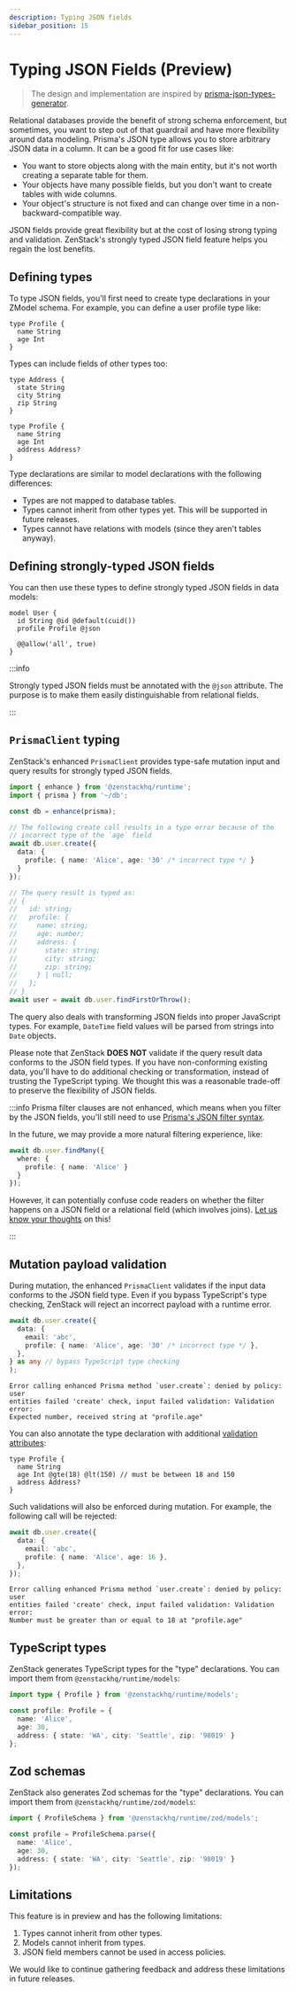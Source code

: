 ```yaml
---
description: Typing JSON fields
sidebar_position: 15
---
```


# Typing JSON Fields (Preview)

> The design and implementation are inspired by [prisma-json-types-generator](https://github.com/arthurfiorette/prisma-json-types-generator).

Relational databases provide the benefit of strong schema enforcement, but sometimes, you want to step out of that guardrail and have more flexibility around data modeling. Prisma's JSON type allows you to store arbitrary JSON data in a column. It can be a good fit for use cases like:

- You want to store objects along with the main entity, but it's not worth creating a separate table for them.
- Your objects have many possible fields, but you don't want to create tables with wide columns.
- Your object's structure is not fixed and can change over time in a non-backward-compatible way.

JSON fields provide great flexibility but at the cost of losing strong typing and validation. ZenStack's strongly typed JSON field feature helps you regain the lost benefits.

## Defining types

To type JSON fields, you'll first need to create type declarations in your ZModel schema. For example, you can define a user profile type like:

```zmodel
type Profile {
  name String
  age Int
}
```

Types can include fields of other types too:

```zmodel
type Address {
  state String
  city String
  zip String
}

type Profile {
  name String
  age Int
  address Address?
}
```

Type declarations are similar to model declarations with the following differences:

- Types are not mapped to database tables.
- Types cannot inherit from other types yet. This will be supported in future releases.
- Types cannot have relations with models (since they aren't tables anyway).

## Defining strongly-typed JSON fields

You can then use these types to define strongly typed JSON fields in data models:

```zmodel
model User {
  id String @id @default(cuid())
  profile Profile @json

  @@allow('all', true)
}
```

:::info

Strongly typed JSON fields must be annotated with the `@json` attribute. The purpose is to make them easily distinguishable from relational fields.

:::

## `PrismaClient` typing

ZenStack's enhanced `PrismaClient` provides type-safe mutation input and query results for strongly typed JSON fields.

```ts
import { enhance } from '@zenstackhq/runtime';
import { prisma } from '~/db';

const db = enhance(prisma);

// The following create call results in a type error because of the
// incorrect type of the `age` field
await db.user.create({
  data: {
    profile: { name: 'Alice', age: '30' /* incorrect type */ }
  }
});

// The query result is typed as:
// {
//   id: string;
//   profile: {
//     name: string;
//     age: number;
//     address: {
//       state: string;
//       city: string;
//       zip: string;
//     } | null;
//   };
// }
await user = await db.user.findFirstOrThrow();
```

The query also deals with transforming JSON fields into proper JavaScript types. For example, `DateTime` field values will be parsed from strings into `Date` objects.

Please note that ZenStack **DOES NOT** validate if the query result data conforms to the JSON field types. If you have non-conforming existing data, you'll have to do additional checking or transformation, instead of trusting the TypeScript typing. We thought this was a reasonable trade-off to preserve the flexibility of JSON fields.

:::info
Prisma filter clauses are not enhanced, which means when you filter by the JSON fields, you'll still need to use [Prisma's JSON filter syntax](https://www.prisma.io/docs/orm/prisma-client/special-fields-and-types/working-with-json-fields#filter-on-a-json-field-simple).

In the future, we may provide a more natural filtering experience, like:

```ts
await db.user.findMany({
  where: {
    profile: { name: 'Alice' }
  }
});
```

However, it can potentially confuse code readers on whether the filter happens on a JSON field or a relational field (which involves joins). [Let us know your thoughts](https://discord.gg/Ykhr738dUe) on this!

:::

## Mutation payload validation

During mutation, the enhanced `PrismaClient` validates if the input data conforms to the JSON field type. Even if you bypass TypeScript's type checking, ZenStack will reject an incorrect payload with a runtime error.

```ts
await db.user.create({
  data: {
    email: 'abc',
    profile: { name: 'Alice', age: '30' /* incorrect type */ },
  },
} as any // bypass TypeScript type checking
);
```

```plain
Error calling enhanced Prisma method `user.create`: denied by policy: user 
entities failed 'create' check, input failed validation: Validation error: 
Expected number, received string at "profile.age"
```

You can also annotate the type declaration with additional [validation attributes](../reference/zmodel-language#data-validation):

```zmodel
type Profile {
  name String
  age Int @gte(18) @lt(150) // must be between 18 and 150
  address Address?
}
```

Such validations will also be enforced during mutation. For example, the following call will be rejected:

```ts
await db.user.create({
  data: {
    email: 'abc',
    profile: { name: 'Alice', age: 16 },
  },
});
```

```plain
Error calling enhanced Prisma method `user.create`: denied by policy: user
entities failed 'create' check, input failed validation: Validation error:
Number must be greater than or equal to 18 at "profile.age"
```

## TypeScript types

ZenStack generates TypeScript types for the "type" declarations. You can import them from `@zenstackhq/runtime/models`:

```ts
import type { Profile } from '@zenstackhq/runtime/models';

const profile: Profile = {
  name: 'Alice',
  age: 30,
  address: { state: 'WA', city: 'Seattle', zip: '98019' }
};
```

## Zod schemas

ZenStack also generates Zod schemas for the "type" declarations. You can import them from `@zenstackhq/runtime/zod/models`:

```ts
import { ProfileSchema } from '@zenstackhq/runtime/zod/models';

const profile = ProfileSchema.parse({
  name: 'Alice',
  age: 30,
  address: { state: 'WA', city: 'Seattle', zip: '98019' }
});
```

## Limitations

This feature is in preview and has the following limitations:

1. Types cannot inherit from other types.
2. Models cannot inherit from types.
3. JSON field members cannot be used in access policies.

We would like to continue gathering feedback and address these limitations in future releases.
